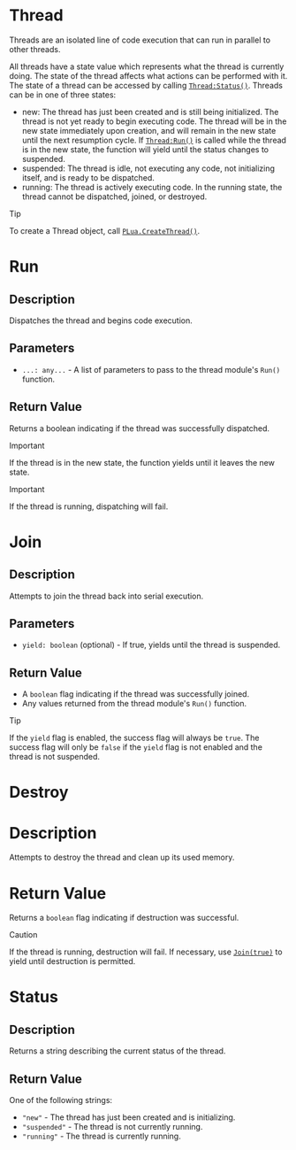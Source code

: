 # Thread
Threads are an isolated line of code execution that can run in parallel to other threads.

All threads have a state value which represents what the thread is currently doing. The state of the thread affects what actions can be performed with it.
The state of a thread can be accessed by calling [`Thread:Status()`](./DOCUMENTATION.md#status).
Threads can be in one of three states:
- new:
	The thread has just been created and is still being initialized. The thread is not yet ready to begin executing code.
	The thread will be in the new state immediately upon creation, and will remain in the new state until the next resumption cycle.
	If [`Thread:Run()`](./DOCUMENTATION.md#run) is called while the thread is in the new state, the function will yield until the status changes to suspended.
- suspended:
	The thread is idle, not executing any code, not initializing itself, and is ready to be dispatched.
- running:
	The thread is actively executing code. In the running state, the thread cannot be dispatched, joined, or destroyed.

> [!TIP]
> To create a Thread object, call [`PLua.CreateThread()`](/README.md#pluacreatethreadpooln-number-module-modulescript-threadpool).

# Run

## Description
Dispatches the thread and begins code execution.

## Parameters
- `...: any...` - A list of parameters to pass to the thread module's `Run()` function.

## Return Value
Returns a boolean indicating if the thread was successfully dispatched.

> [!IMPORTANT]
> If the thread is in the new state, the function yields until it leaves the new state.

> [!IMPORTANT]
> If the thread is running, dispatching will fail.

# Join

## Description
Attempts to join the thread back into serial execution.

## Parameters
- `yield: boolean` (optional) - If true, yields until the thread is suspended.
## Return Value
- A `boolean` flag indicating if the thread was successfully joined.
- Any values returned from the thread module's `Run()` function.

> [!TIP]
> If the `yield` flag is enabled, the success flag will always be `true`.
> The success flag will only be `false` if the `yield` flag is not enabled and the thread is not suspended.

# Destroy

# Description
Attempts to destroy the thread and clean up its used memory.

# Return Value
Returns a `boolean` flag indicating if destruction was successful.

> [!CAUTION]
> If the thread is running, destruction will fail.
> If necessary, use [`Join(true)`](./DOCUMENTATION.md#join) to yield until destruction is permitted.

# Status

## Description
Returns a string describing the current status of the thread.

## Return Value
One of the following strings:
- `"new"` - The thread has just been created and is initializing.
- `"suspended"` - The thread is not currently running.
- `"running"` - The thread is currently running.